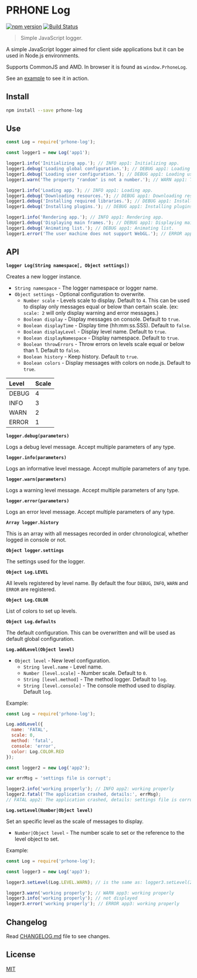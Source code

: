 # PRHONE Log

[![npm version](https://badge.fury.io/js/prhone-log.svg)](https://badge.fury.io/js/prhone-log)
[![Build Status](https://travis-ci.org/romelperez/prhone-log.svg?branch=master)](https://travis-ci.org/romelperez/prhone-log)

> Simple JavaScript logger.

A simple JavaScript logger aimed for client side applications but it can be used in Node.js environments.

Supports CommonJS and AMD. In browser it is found as `window.PrhoneLog`.

See an [example](./example.js) to see it in action.

## Install

```bash
npm install --save prhone-log
```

## Use

```js
const Log = require('prhone-log');

const logger1 = new Log('app1');

logger1.info('Initializing app.'); // INFO app1: Initializing app.
logger1.debug('Loading global configuration.'); // DEBUG app1: Loading global configuration.
logger1.debug('Loading user configuration.'); // DEBUG app1: Loading user configuration.
logger1.warn('The property "random" is not a number.'); // WARN app1: The property "random" is not a number.

logger1.info('Loading app.'); // INFO app1: Loading app.
logger1.debug('Downloading resources.'); // DEBUG app1: Downloading resources.
logger1.debug('Installing required libraries.'); // DEBUG app1: Installing required libraries.
logger1.debug('Installing plugins.'); // DEBUG app1: Installing plugins.

logger1.info('Rendering app.'); // INFO app1: Rendering app.
logger1.debug('Displaying main frames.'); // DEBUG app1: Displaying main frames.
logger1.debug('Animating list.'); // DEBUG app1: Animating list.
logger1.error('The user machine does not support WebGL.'); // ERROR app1: The user machine does not support WebGL.
```

## API

**`logger Log(String namespace[, Object settings])`**

Creates a new logger instance.

- `String namespace` - The logger namespace or logger name.
- `Object settings` - Optional configuration to overwrite.
  - `Number scale` - Levels scale to display. Default to `4`. This can be used to display only messages equal or below than certain scale. (ex: `scale: 2` will only display warning and error messages.)
  - `Boolean display` - Display messages on console. Default to `true`.
  - `Boolean displayTime` - Display time (hh:mm:ss.SSS). Default to `false`.
  - `Boolean displayLevel` - Display level name. Default to `true`.
  - `Boolean displayNamespace` - Display namespace. Default to `true`.
  - `Boolean throwErrors` - Throw errors on levels scale equal or below than 1. Default to `false`.
  - `Boolean history` - Keep history. Default to `true`.
  - `Boolean colors` - Display messages with colors on node.js. Default to `true`.

| Level | Scale  |
| :---- | :----- |
| DEBUG | 4      |
| INFO  | 3      |
| WARN  | 2      |
| ERROR | 1      |

**`logger.debug(parameters)`**

Logs a debug level message. Accept multiple parameters of any type.

**`logger.info(parameters)`**

Logs an informative level message. Accept multiple parameters of any type.

**`logger.warn(parameters)`**

Logs a warning level message. Accept multiple parameters of any type.

**`logger.error(parameters)`**

Logs an error level message. Accept multiple parameters of any type.

**`Array logger.history`**

This is an array with all messages recorded in order chronological, whether logged in console or not.

**`Object logger.settings`**

The settings used for the logger.

**`Object Log.LEVEL`**

All levels registered by level name. By default the four `DEBUG`, `INFO`, `WARN` and `ERROR` are registered.

**`Object Log.COLOR`**

List of colors to set up levels.

**`Object Log.defaults`**

The default configuration. This can be overwritten and will be used as default global configuration.

**`Log.addLevel(Object level)`**

- `Object level` - New level configuration.
  - `String level.name` - Level name.
  - `Number [level.scale]` - Number scale. Default to `0`.
  - `String [level.method]` - The method logger. Default to `log`.
  - `String [level.console]` - The console method used to display. Default `log`.

Example:

```js
const Log = require('prhone-log');

Log.addLevel({
  name: 'FATAL',
  scale: 0,
  method: 'fatal',
  console: 'error',
  color: Log.COLOR.RED
});

const logger2 = new Log('app2');

var errMsg = 'settings file is corrupt';

logger2.info('working properly'); // INFO app2: working properly
logger2.fatal('The application crashed, details:', errMsg);
// FATAL app2: The application crashed, details: settings file is corrupt
```

**`Log.setLevel(Number|Object level)`**

Set an specific level as the scale of messages to display.

- `Number|Object level` - The number scale to set or the reference to the level object to set.

Example:

```js
const Log = require('prhone-log');

const logger3 = new Log('app3');

logger3.setLevel(Log.LEVEL.WARN); // is the same as: logger3.setLevel(2);

logger3.warn('working properly'); // WARN app3: working properly
logger3.info('working properly'); // not displayed
logger3.error('working properly'); // ERROR app3: working properly
```

## Changelog

Read [CHANGELOG.md](./CHANGELOG.md) file to see changes.

## License

[MIT](./LICENSE)
